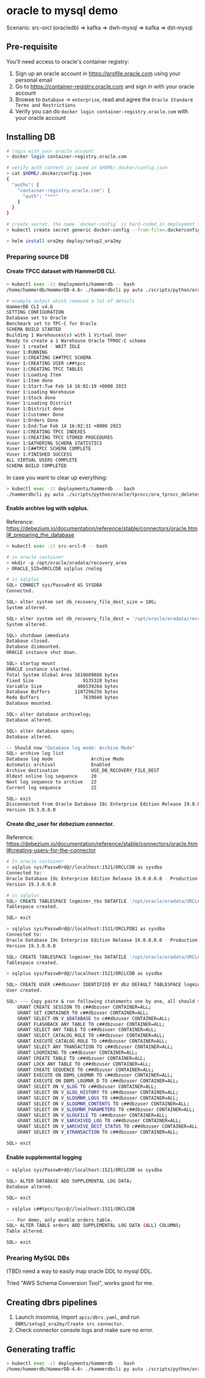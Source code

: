 # oracle to mysql demo

Scenario: src-orcl (oracledb) => kafka => dwh-mysql => kafka => dst-mysql

## Pre-requisite

You'll need access to oracle's container registry:

1. Sign up an oracle account in https://profile.oracle.com using your personal email
2. Go to https://container-registry.oracle.com and sign in with your oracle account
3. Browse to `Database` -> `enterprise`, read and agree the `Oracle Standard Terms and Restrictions`
4. Verify you can do `docker login container-registry.oracle.com` with your oracle account


## Installing DB

```bash
# login with your oracle account
> docker login container-registry.oracle.com

# verify auth context is saved in $HOME/.docker/config.json
> cat $HOME/.docker/config.json
{
  "auths": {
    "container-registry.oracle.com": {
      "auth": "***"
    }
  }
}

# create secret, the name `docker-config` is hard-coded in deployment templates.
> kubectl create secret generic docker-config --from-file=.dockerconfigjson=$HOME/.docker/config.json --type=kubernetes.io/dockerconfigjson

> helm install ora2my deploy/setup2_ora2my
```

### Preparing source DB

#### Create TPCC dataset with HammerDB CLI.

```bash
> kubectl exec -it deployments/hammerdb -- bash
/home/hammerdb/HammerDB-4.6> ./hammerdbcli py auto ./scripts/python/oracle/tprocc/ora_tprocc_buildschema.py

# example output which removed a lot of details
HammerDB CLI v4.6
SETTING CONFIGURATION
Database set to Oracle
Benchmark set to TPC-C for Oracle
SCHEMA BUILD STARTED
Building 1 Warehouses(s) with 1 Virtual User
Ready to create a 1 Warehouse Oracle TPROC-C schema
Vuser 1 created - WAIT IDLE
Vuser 1:RUNNING
Vuser 1:CREATING C##TPCC SCHEMA
Vuser 1:CREATING USER c##tpcc
Vuser 1:CREATING TPCC TABLES
Vuser 1:Loading Item
Vuser 1:Item done
Vuser 1:Start:Tue Feb 14 16:02:19 +0000 2023
Vuser 1:Loading Warehouse
Vuser 1:Stock done
Vuser 1:Loading District
Vuser 1:District done
Vuser 1:Customer Done
Vuser 1:Orders Done
Vuser 1:End:Tue Feb 14 16:02:31 +0000 2023
Vuser 1:CREATING TPCC INDEXES
Vuser 1:CREATING TPCC STORED PROCEDURES
Vuser 1:GATHERING SCHEMA STATISTICS
Vuser 1:C##TPCC SCHEMA COMPLETE
Vuser 1:FINISHED SUCCESS
ALL VIRTUAL USERS COMPLETE
SCHEMA BUILD COMPLETED
```

In case you want to clear up everything:

```bash
> kubectl exec -it deployments/hammerdb -- bash
./hammerdbcli py auto ./scripts/python/oracle/tprocc/ora_tprocc_deleteschema.py
```

#### Enable archive log with sqlplus.

Reference: https://debezium.io/documentation/reference/stable/connectors/oracle.html#_preparing_the_database

```bash
> kubectl exec -it src-orcl-0 -- bash

# in oracle container
> mkdir -p /opt/oracle/oradata/recovery_area
> ORACLE_SID=ORCLCDB sqlplus /nolog

# in sqlplus
SQL> CONNECT sys/Passw0rd AS SYSDBA
Connected.

SQL> alter system set db_recovery_file_dest_size = 10G;
System altered.

SQL> alter system set db_recovery_file_dest = '/opt/oracle/oradata/recovery_area' scope=spfile;
System altered.

SQL> shutdown immediate
Database closed.
Database dismounted.
ORACLE instance shut down.

SQL> startup mount
ORACLE instance started.
Total System Global Area 1610609888 bytes
Fixed Size                  9135328 bytes
Variable Size             486539264 bytes
Database Buffers         1107296256 bytes
Redo Buffers                7639040 bytes
Database mounted.

SQL> alter database archivelog;
Database altered.

SQL> alter database open;
Database altered.

-- Should now "Database log mode: Archive Mode"
SQL> archive log list
Database log mode              Archive Mode
Automatic archival             Enabled
Archive destination            USE_DB_RECOVERY_FILE_DEST
Oldest online log sequence     20
Next log sequence to archive   22
Current log sequence           22

SQL> exit
Disconnected from Oracle Database 19c Enterprise Edition Release 19.0.0.0.0 - Production
Version 19.3.0.0.0
```

#### Create dbz_user for debezium connector.

Reference: https://debezium.io/documentation/reference/stable/connectors/oracle.html#creating-users-for-the-connector

```bash
# In oracle container
> sqlplus sys/Passw0rd@//localhost:1521/ORCLCDB as sysdba
Connected to:
Oracle Database 19c Enterprise Edition Release 19.0.0.0.0 - Production
Version 19.3.0.0.0

# in sqlplus
SQL> CREATE TABLESPACE logminer_tbs DATAFILE '/opt/oracle/oradata/ORCLCDB/logminer_tbs.dbf' SIZE 25M REUSE AUTOEXTEND ON MAXSIZE UNLIMITED;
Tablespace created.

SQL> exit

> sqlplus sys/Passw0rd@//localhost:1521/ORCLPDB1 as sysdba
Connected to:
Oracle Database 19c Enterprise Edition Release 19.0.0.0.0 - Production
Version 19.3.0.0.0

SQL> CREATE TABLESPACE logminer_tbs DATAFILE '/opt/oracle/oradata/ORCLCDB/ORCLPDB1/logminer_tbs.dbf' SIZE 25M REUSE AUTOEXTEND ON MAXSIZE UNLIMITED;
Tablespace created.

> sqlplus sys/Passw0rd@//localhost:1521/ORCLCDB as sysdba

SQL> CREATE USER c##dbzuser IDENTIFIED BY dbz DEFAULT TABLESPACE logminer_tbs QUOTA UNLIMITED ON logminer_tbs CONTAINER=ALL;
User created.

SQL> --- Copy paste & run following statements one by one, all should show "Grant succeeded."
    GRANT CREATE SESSION TO c##dbzuser CONTAINER=ALL;
    GRANT SET CONTAINER TO c##dbzuser CONTAINER=ALL;
    GRANT SELECT ON V_$DATABASE to c##dbzuser CONTAINER=ALL;
    GRANT FLASHBACK ANY TABLE TO c##dbzuser CONTAINER=ALL;
    GRANT SELECT ANY TABLE TO c##dbzuser CONTAINER=ALL;
    GRANT SELECT_CATALOG_ROLE TO c##dbzuser CONTAINER=ALL;
    GRANT EXECUTE_CATALOG_ROLE TO c##dbzuser CONTAINER=ALL;
    GRANT SELECT ANY TRANSACTION TO c##dbzuser CONTAINER=ALL;
    GRANT LOGMINING TO c##dbzuser CONTAINER=ALL;
    GRANT CREATE TABLE TO c##dbzuser CONTAINER=ALL;
    GRANT LOCK ANY TABLE TO c##dbzuser CONTAINER=ALL;
    GRANT CREATE SEQUENCE TO c##dbzuser CONTAINER=ALL;
    GRANT EXECUTE ON DBMS_LOGMNR TO c##dbzuser CONTAINER=ALL;
    GRANT EXECUTE ON DBMS_LOGMNR_D TO c##dbzuser CONTAINER=ALL;
    GRANT SELECT ON V_$LOG TO c##dbzuser CONTAINER=ALL;
    GRANT SELECT ON V_$LOG_HISTORY TO c##dbzuser CONTAINER=ALL;
    GRANT SELECT ON V_$LOGMNR_LOGS TO c##dbzuser CONTAINER=ALL;
    GRANT SELECT ON V_$LOGMNR_CONTENTS TO c##dbzuser CONTAINER=ALL;
    GRANT SELECT ON V_$LOGMNR_PARAMETERS TO c##dbzuser CONTAINER=ALL;
    GRANT SELECT ON V_$LOGFILE TO c##dbzuser CONTAINER=ALL;
    GRANT SELECT ON V_$ARCHIVED_LOG TO c##dbzuser CONTAINER=ALL;
    GRANT SELECT ON V_$ARCHIVE_DEST_STATUS TO c##dbzuser CONTAINER=ALL;
    GRANT SELECT ON V_$TRANSACTION TO c##dbzuser CONTAINER=ALL;

SQL> exit

```

#### Enable supplemental logging

```bash
> sqlplus sys/Passw0rd@//localhost:1521/ORCLCDB as sysdba

SQL> ALTER DATABASE ADD SUPPLEMENTAL LOG DATA;
Database altered.

SQL> exit

> sqlplus c##tpcc/tpcc@//localhost:1521/ORCLCDB

--- For demo, only enable orders table.
SQL> ALTER TABLE orders ADD SUPPLEMENTAL LOG DATA (ALL) COLUMNS;
Table altered.

SQL> exit
```


### Prearing MySQL DBs

(TBD) need a way to easily map oracle DDL to mysql DDL.

Tried "AWS Schema Conversion Tool", works good for me.


## Creating dbrs pipelines

1. Launch insomnia, import `apis/dbrs.yaml`, and run `DBRS/setup2_ora2my/Create src connector`.
2. Check connector console logs and make sure no error.

## Generating traffic

```bash
> kubectl exec -it deployments/hammerdb -- bash
/home/hammerdb/HammerDB-4.6> ./hammerdbcli py auto ./scripts/python/oracle/tprocc/ora_tprocc_run.py
```
